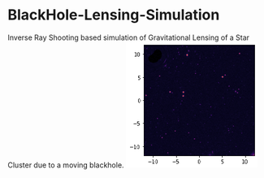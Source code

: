 # BlackHole-Lensing-Simulation
Inverse Ray Shooting based simulation of Gravitational Lensing of a Star Cluster due to a moving blackhole.
![](https://github.com/AstroFatheddin/BlackHole-Lensing-Simulation/blob/main/BH%20Lens.gif)
